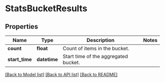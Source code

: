 # StatsBucketResults

## Properties
Name | Type | Description | Notes
------------ | ------------- | ------------- | -------------
**count** | **float** | Count of items in the bucket. | 
**start_time** | **datetime** | Start time of the aggregated bucket. | 

[[Back to Model list]](../README.md#documentation-for-models) [[Back to API list]](../README.md#documentation-for-api-endpoints) [[Back to README]](../README.md)


